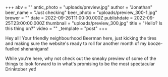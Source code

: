 +++
abv = ""
antic_photo = "uploads/preview.jpg"
author = "Jonathan"
beer_name = "Just checking"
beer_photo = "uploads/preview_300-1.jpg"
brewer = ""
date = 2022-09-26T11:00:00.000Z
publishdate = 2022-09-25T23:00:00.000Z
thumbnail = "uploads/preview_300.jpg"
title = "Hello? Is this thing on?"
video = ""
_template = "post"
+++

Hey all! Your friendly neighbourhood Beerman here, just kicking the tires and making sure the website's ready to roll for another month of my booze-fuelled shenanigans!

While you're here, why not check out the sneaky preview of some of the things to look forward to in what's promising to be the most spectacular Drinktober yet!
